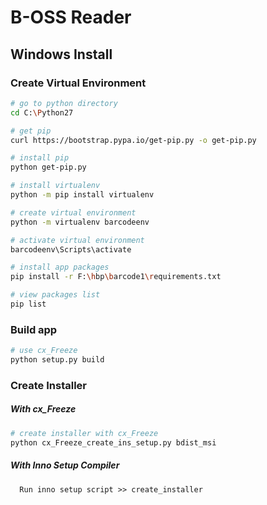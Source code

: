 # B-OSS Reader

## Windows Install

### Create Virtual Environment

```bash
# go to python directory
cd C:\Python27

# get pip
curl https://bootstrap.pypa.io/get-pip.py -o get-pip.py

# install pip
python get-pip.py

# install virtualenv
python -m pip install virtualenv

# create virtual environment
python -m virtualenv barcodeenv

# activate virtual environment
barcodeenv\Scripts\activate

# install app packages
pip install -r F:\hbp\barcode1\requirements.txt

# view packages list
pip list
```

### Build app

```bash
# use cx_Freeze
python setup.py build
```

### Create Installer

##### With cx_Freeze

```bash
# create installer with cx_Freeze
python cx_Freeze_create_ins_setup.py bdist_msi
```

##### With Inno Setup Compiler

```
  Run inno setup script >> create_installer
````